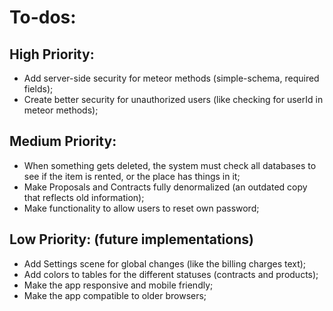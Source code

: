 # To-dos:

## High Priority:

- Add server-side security for meteor methods (simple-schema, required fields);
- Create better security for unauthorized users (like checking for userId in meteor methods);

## Medium Priority:

- When something gets deleted, the system must check all databases to see if the item is rented, or the place has things in it;
- Make Proposals and Contracts fully denormalized (an outdated copy that reflects old information);
- Make functionality to allow users to reset own password;

## Low Priority: (future implementations)

- Add Settings scene for global changes (like the billing charges text);
- Add colors to tables for the different statuses (contracts and products);
- Make the app responsive and mobile friendly;
- Make the app compatible to older browsers;